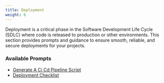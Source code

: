 ```yaml
---
title: Deployment
weight: 6
---
```

Deployment is a critical phase in the Software Development Life Cycle (SDLC) where code is released to production or other environments. This section provides prompts and guidance to ensure smooth, reliable, and secure deployments for your projects.


### Available Prompts

- [Generate A Ci Cd Pipeline Script](generate_a_ci_cd_pipeline_script_68ca505ae4bda1715dc1b5e1_20250918_131453/)
- [Deployment Checklist](deployment_checklist_68b968c7a7090f3d152e5ab1_20250911_145737/)

